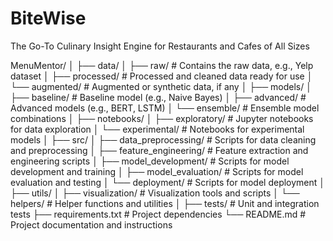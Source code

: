 # BiteWise
The Go-To Culinary Insight Engine for Restaurants and Cafes of All Sizes

MenuMentor/
│
├── data/
│   ├── raw/                  # Contains the raw data, e.g., Yelp dataset
│   ├── processed/            # Processed and cleaned data ready for use
│   └── augmented/            # Augmented or synthetic data, if any
│
├── models/
│   ├── baseline/             # Baseline model (e.g., Naive Bayes)
│   ├── advanced/             # Advanced models (e.g., BERT, LSTM)
│   └── ensemble/             # Ensemble model combinations
│
├── notebooks/
│   ├── exploratory/          # Jupyter notebooks for data exploration
│   └── experimental/         # Notebooks for experimental models
│
├── src/
│   ├── data_preprocessing/   # Scripts for data cleaning and preprocessing
│   ├── feature_engineering/  # Feature extraction and engineering scripts
│   ├── model_development/    # Scripts for model development and training
│   ├── model_evaluation/     # Scripts for model evaluation and testing
│   └── deployment/           # Scripts for model deployment
│
├── utils/
│   ├── visualization/        # Visualization tools and scripts
│   └── helpers/              # Helper functions and utilities
│
├── tests/                    # Unit and integration tests
├── requirements.txt          # Project dependencies
└── README.md                 # Project documentation and instructions